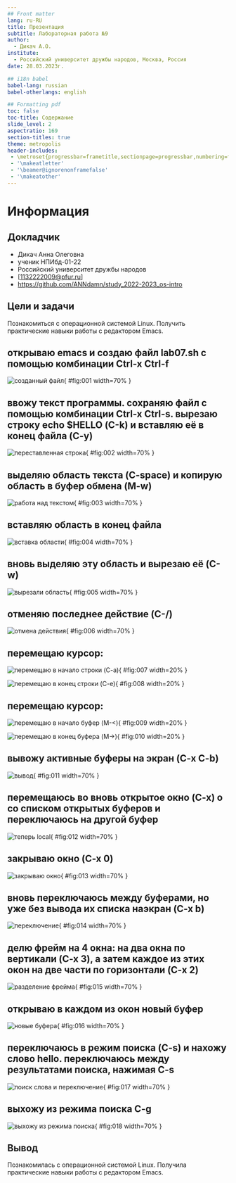 ```yaml
---
## Front matter
lang: ru-RU
title: Презентация
subtitle: Лабораторная работа №9
author:
  - Дикач А.О.
institute:
  - Российский университет дружбы народов, Москва, Россия
date: 28.03.2023г.

## i18n babel
babel-lang: russian
babel-otherlangs: english

## Formatting pdf
toc: false
toc-title: Содержание
slide_level: 2
aspectratio: 169
section-titles: true
theme: metropolis
header-includes:
 - \metroset{progressbar=frametitle,sectionpage=progressbar,numbering=fraction}
 - '\makeatletter'
 - '\beamer@ignorenonframefalse'
 - '\makeatother'
---
```


# Информация

## Докладчик


  * Дикач Анна Олеговна
  * ученик НПИбд-01-22
  * Российский университет дружбы народов
  * [1132222009@pfur.ru]
  * <https://github.com/ANNdamn/study_2022-2023_os-intro>

## Цели и задачи

Познакомиться с операционной системой Linux. Получить практические навыки работы с редактором Emacs.

## открываю emacs и создаю файл lab07.sh с помощью комбинации Ctrl-x Ctrl-f

![созданный файл](image/pic1.png){ #fig:001 width=70% }

## ввожу текст программы. сохраняю файл с помощью комбинации Ctrl-x Ctrl-s. вырезаю строку echo $HELLO (С-k) и вставляю её в конец файла (C-y) 

![переставленная строка](image/pic2.png){ #fig:002 width=70% }

## выделяю область текста (C-space) и копирую область в буфер обмена (M-w) 

![работа над текстом](image/pic3.png){ #fig:003 width=70% }

## вставляю  область в конец файла 

![вставка области](image/pic4.png){ #fig:004 width=70% }

## вновь выделяю эту область и вырезаю её (C-w) 

![вырезали область](image/pic5.png){ #fig:005 width=70% }

## отменяю последнее действие (C-/) 

![отмена действия](image/pic6.png){ #fig:006 width=70% }

## перемещаю курсор:

![перемещаю в начало строки (C-a)](image/pic7.png){ #fig:007 width=20% }

![перемещаю в конец строки (C-e) ](image/pic8.png){ #fig:008 width=20% }

## перемещаю курсор: 

![перемещаю в начало буфер (M-<)](image/pic9.png){ #fig:009 width=20% }

![перемещаю в конец буфера (M->)](image/pic10.png){ #fig:010 width=20% }

## вывожу активные буферы на экран (C-x C-b)

![вывод](image/pic11.png){ #fig:011 width=70% }

## перемещаюсь во вновь открытое окно (C-x) o со списком открытых буферов и переключаюсь на другой буфер

![теперь local](image/pic12.png){ #fig:012 width=70% }

## закрываю окно (C-x 0)

![закрываю окно](image/pic13.png){ #fig:013 width=70% }

## вновь переключаюсь между буферами, но уже без вывода их списка наэкран (C-x b) 

![переключение](image/pic14.png){ #fig:014 width=70% }

## делю фрейм на 4 окна: на два окна по вертикали (C-x 3), а затем каждое из этих окон на две части по горизонтали (C-x 2)

![разделение фрейма](image/pic15.png){ #fig:015 width=70% }

## открываю в каждом из окон новый буфер 

![новые буфера](image/pic16.png){ #fig:016 width=70% }

## переключаюсь в режим поиска (C-s) и нахожу слово hello. переключаюсь между результатами поиска, нажимая C-s

![поиск слова и переключение](image/pic17.png){ #fig:017 width=70% }

## выхожу из режима поиска C-g 

![выхожу из режима поиска](image/pic18.png){ #fig:018 width=70% }

## Вывод 

Познакомилась с операционной системой Linux. Получила практические навыки работы с редактором Emacs.
